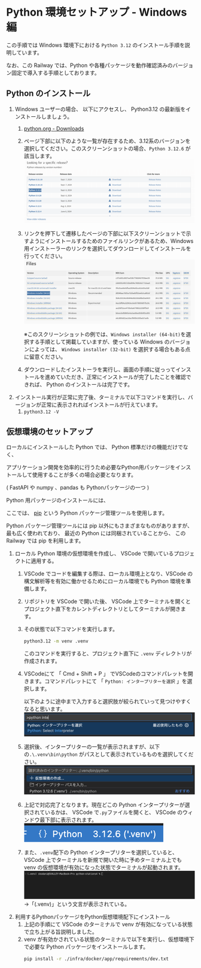 # Python 環境セットアップ - Windows 編

この手順では Windows 環境下における `Python 3.12` のインストール手順を説明しています。

なお、この Railway では、Python や各種パッケージを動作確認済みのバージョン固定で導入する手順としております。

## Python のインストール
1. Windows ユーザーの場合、  以下にアクセスし、 Python3.12 の最新版をインストールしましょう。
    1. [python.org - Downloads](https://www.python.org/downloads/)
    2. ページ下部に以下のような一覧が存在するため、3.12系のバージョンを選択してください。このスクリーンショットの場合、`Python 3.12.6` が該当します。
        ![](../../images/python_downloads.png)
    3. リンクを押下して遷移したページの下部に以下スクリーンショットで示すようにインストールするためのファイルリンクがあるため、Windows 用インストーラーのリンクを選択してダウンロードしてインストールを行ってください。
        ![](../../images/python_download_file.png)

        ※このスクリーンショットの例では、`Windows installer (64-bit)`を選択する手順として掲載していますが、使っている Windows のバージョンによっては、 `Windows installer (32-bit)` を選択する場合もある点に留意ください。
    4. ダウンロードしたインストーラを実行し、画面の手順に従っってインストールを進めていただき、正常にインストールが完了したことを確認できれば、 Python のインストールは完了です。
2. インストール実行が正常に完了後、ターミナルで以下コマンドを実行し、バージョンが正常に表示されればインストールが行えています。
    1. `python3.12 -V`

## 仮想環境のセットアップ
ローカルにインストールした Python では、 Python 標準だけの機能だけでなく、

アプリケーション開発を効率的に行うため必要なPython用パッケージをインストールして使用することが多くの場合必要となります。

( FastAPI や numpy 、pandas も Pythonパッケージの一つ )

Python 用パッケージのインストールには、

ここでは、 [pip](https://packaging.python.org/ja/latest/key_projects/#pip) という Python パッケージ管理ツールを使用します。

Python パッケージ管理ツールには pip 以外にもさまざまなものがありますが、最も広く使われており、 最近の Python には同梱されていることから、 この Railway では pip を利用します。

1. ローカル Python 環境の仮想環境を作成し、 VSCode で開いているプロジェクトに適用する。
    1. VSCode でコードを編集する際は、ローカル環境上となり、VSCode の構文解析等を有効に働かせるためにローカル環境でも Python 環境を準備します。
    2. リポジトリを VSCode で開いた後、 VSCode 上でターミナルを開くとプロジェクト直下をカレントディレクトリとしてターミナルが開きます。
    3. その状態で以下コマンドを実行します。
        ```bash
        python3.12 -m venv .venv
        ```
        このコマンドを実行すると、プロジェクト直下に `.venv` ディレクトリが作成されます。
    4. VSCodeにて 「 Cmd + Shift + P 」 でVSCodeのコマンドパレットを開きます。コマンドパレットにて 「 `Python: インタープリターを選択` 」を選択します。

        以下のように途中まで入力すると選択肢が絞られていって見つけやすくなると思います。
        ![](../../images/vscode_select_python_interpreter.png)
    5. 選択後、インタープリターの一覧が表示されますが、以下の`.\.venv\bin\python` がパスとして表示されているものを選択してください。
        ![](../../images/vscode_python_interpreter_list.png)
    6. 上記で対応完了となります。現在どこの Python インタープリターが選択されているかは、 VSCode で`.py`ファイルを開くと、 VSCode のウィンドウ最下部に表示されます。
        ![](../../images/vscode_current_python_interpreter.png)
    7. また、`.venv`配下の Python インタープリターを選択していると、 VSCode 上でターミナルを新規で開いた時に予めターミナル上でも venv の仮想環境が有効になった状態でターミナルが起動されます。
    ![](../../images/vscode_terminal_with_venv.png)
    →「(.venv)」という文言が表示されている。
2. 利用するPythonパッケージをPython仮想環境配下にインストール
    1. 上記の手順にて VSCode のターミナルで venv が有効になっている状態で立ち上がる旨説明しました。
    2. venv が有効かされている状態のターミナルで以下を実行し、仮想環境下で必要な Python パッケージをインストールします。
        ```bash
        pip install -r ./infra/docker/app/requirements/dev.txt
        ```